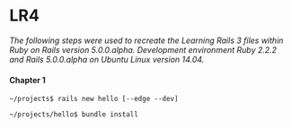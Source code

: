 # LR4
_The following steps were used to recreate the Learning Rails 3 files within Ruby on Rails version 5.0.0.alpha. Development environment Ruby 2.2.2 and Rails 5.0.0.alpha on Ubuntu Linux version 14.04._

#### Chapter 1
`~/projects$ rails new hello [--edge --dev]`

`~/projects/hello$ bundle install`
